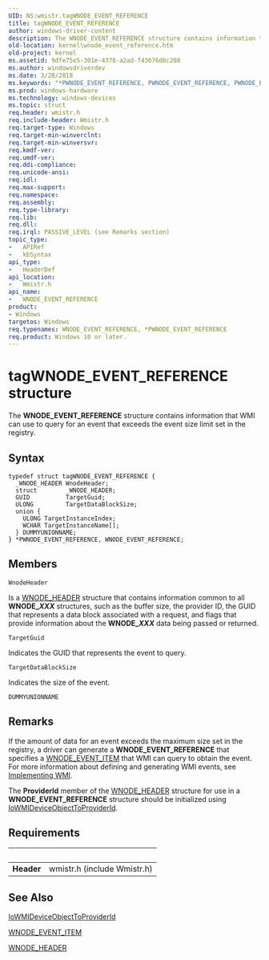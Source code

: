 ```yaml
---
UID: NS:wmistr.tagWNODE_EVENT_REFERENCE
title: tagWNODE_EVENT_REFERENCE
author: windows-driver-content
description: The WNODE_EVENT_REFERENCE structure contains information that WMI can use to query for an event that exceeds the event size limit set in the registry.
old-location: kernel\wnode_event_reference.htm
old-project: kernel
ms.assetid: 9dfe75e5-301e-4378-a2ad-f43676d8c208
ms.author: windowsdriverdev
ms.date: 3/28/2018
ms.keywords: "*PWNODE_EVENT_REFERENCE, PWNODE_EVENT_REFERENCE, PWNODE_EVENT_REFERENCE structure pointer [Kernel-Mode Driver Architecture], WNODE_EVENT_REFERENCE, WNODE_EVENT_REFERENCE structure [Kernel-Mode Driver Architecture], kernel.wnode_event_reference, kstruct_d_cf8551b3-5506-4c02-b56a-a4836429d5e1.xml, tagWNODE_EVENT_REFERENCE, wmistr/PWNODE_EVENT_REFERENCE, wmistr/WNODE_EVENT_REFERENCE"
ms.prod: windows-hardware
ms.technology: windows-devices
ms.topic: struct
req.header: wmistr.h
req.include-header: Wmistr.h
req.target-type: Windows
req.target-min-winverclnt: 
req.target-min-winversvr: 
req.kmdf-ver: 
req.umdf-ver: 
req.ddi-compliance: 
req.unicode-ansi: 
req.idl: 
req.max-support: 
req.namespace: 
req.assembly: 
req.type-library: 
req.lib: 
req.dll: 
req.irql: PASSIVE_LEVEL (see Remarks section)
topic_type:
-	APIRef
-	kbSyntax
api_type:
-	HeaderDef
api_location:
-	Wmistr.h
api_name:
-	WNODE_EVENT_REFERENCE
product:
- Windows
targetos: Windows
req.typenames: WNODE_EVENT_REFERENCE, *PWNODE_EVENT_REFERENCE
req.product: Windows 10 or later.
---
```


# tagWNODE_EVENT_REFERENCE structure
The <b>WNODE_EVENT_REFERENCE</b> structure contains information that WMI can use to query for an event that exceeds the event size limit set in the registry.

## Syntax
```
typedef struct tagWNODE_EVENT_REFERENCE {
  _WNODE_HEADER WnodeHeader;
  struct        _WNODE_HEADER;
  GUID          TargetGuid;
  ULONG         TargetDataBlockSize;
  union {
    ULONG TargetInstanceIndex;
    WCHAR TargetInstanceName[];
  } DUMMYUNIONNAME;
} *PWNODE_EVENT_REFERENCE, WNODE_EVENT_REFERENCE;
```

## Members


`WnodeHeader`

Is a <a href="https://msdn.microsoft.com/library/windows/hardware/ff566375">WNODE_HEADER</a> structure that contains information common to all <b>WNODE_<i>XXX</i></b> structures, such as the buffer size, the provider ID, the GUID that represents a data block associated with a request, and flags that provide information about the <b>WNODE_<i>XXX</i></b> data being passed or returned.

`TargetGuid`

Indicates the GUID that represents the event to query.

`TargetDataBlockSize`

Indicates the size of the event.

`DUMMYUNIONNAME`



## Remarks
If the amount of data for an event exceeds the maximum size set in the registry, a driver can generate a <b>WNODE_EVENT_REFERENCE</b> that specifies a <a href="https://msdn.microsoft.com/library/windows/hardware/ff566373">WNODE_EVENT_ITEM</a> that WMI can query to obtain the event. For more information about defining and generating WMI events, see <a href="https://msdn.microsoft.com/library/windows/hardware/ff547139">Implementing WMI</a>.

The <b>ProviderId</b> member of the <a href="https://msdn.microsoft.com/library/windows/hardware/ff566375">WNODE_HEADER</a> structure for use in a <b>WNODE_EVENT_REFERENCE</b> structure should be initialized using <a href="https://msdn.microsoft.com/library/windows/hardware/ff550433">IoWMIDeviceObjectToProviderId</a>.

## Requirements
| &nbsp; | &nbsp; |
| ---- |:---- |
| **Header** | wmistr.h (include Wmistr.h) |

## See Also

<a href="https://msdn.microsoft.com/library/windows/hardware/ff550433">IoWMIDeviceObjectToProviderId</a>



<a href="https://msdn.microsoft.com/library/windows/hardware/ff566373">WNODE_EVENT_ITEM</a>



<a href="https://msdn.microsoft.com/library/windows/hardware/ff566375">WNODE_HEADER</a>